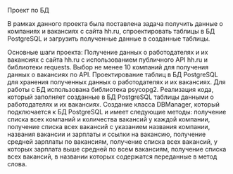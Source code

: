 Проект по БД

В рамках данного проекта была поставлена задача получить данные о компаниях и вакансиях с сайта hh.ru, спроектировать таблицы в БД PostgreSQL и загрузить полученные данные в созданные таблицы.

Основные шаги проекта:
Получение данных о работодателях и их вакансиях с сайта hh.ru с использованием публичного API hh.ru и библиотеки requests.
Выбор не менее 10 компаний для получения данных о вакансиях по API.
Проектирование таблиц в БД PostgreSQL для хранения полученных данных о работодателях и их вакансиях. 
Для работы с БД использована библиотека psycopg2.
Реализация кода, который заполняет созданные в БД PostgreSQL таблицы данными о работодателях и их вакансиях.
Создание класса DBManager, который подключается к БД PostgreSQL и имеет следующие методы:
получение списка всех компаний и количества вакансий у каждой компании,
получение списка всех вакансий с указанием названия компании, названия вакансии и зарплаты и ссылки на вакансию,
получение средней зарплаты по вакансиям,
получение списка всех вакансий, у которых зарплата выше средней по всем вакансиям,
получение списка всех вакансий, в названии которых содержатся переданные в метод слова.
